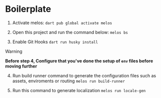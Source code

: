 # Boilerplate

1. Activate melos:
`dart pub global activate melos`

2. Open this project and run the command below:
`melos bs`

3. Enable Git Hooks
`dart run husky install`


> [!WARNING] 
> **Before step 4, Configure that you've done the setup of `env` files before moving further**

4. Run build runner command to generate the configuration files such as assets, enviroments or routing
`melos run build-runner`

5. Run this command to generate localization
`melos run locale-gen`